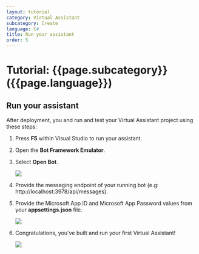 ```yaml
---
layout: tutorial
category: Virtual Assistant
subcategory: Create
language: C#
title: Run your assistant
order: 5
---
```


# Tutorial: {{page.subcategory}} ({{page.language}})

## Run your assistant

After deployment, you and run and test your Virtual Assistant project using these steps:

1. Press **F5** within Visual Studio to run your assistant.
1. Open the **Bot Framework Emulator**.
1. Select **Open Bot**.

    ![]({{site.baseurl}}/assets/images/quickstart-virtualassistant-openbot.png)

1. Provide the messaging endpoint of your running bot (e.g: http://localhost:3978/api/messages).
1. Provide the Microsoft App ID and Microsoft App Password values from your **appsettings.json** file.

    ![]({{site.baseurl}}/assets/images/quickstart-virtualassistant-openbotmodal.png)

1. Congratulations, you've built and run your first Virtual Assistant!

    ![]({{site.baseurl}}/assets/images/quickstart-virtualassistant-greetingemulator.png)